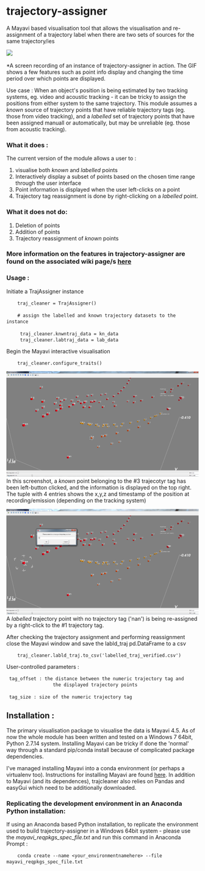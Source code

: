 # trajectory-assigner
A Mayavi based visualisation tool that allows the visualisation and re-assignment of a trajectory label when there are two
sets of sources for the same trajectory/ies

![](mayavi/screen_recording_features.gif)

*A screen recording of an instance of trajectory-assigner in action. The GIF shows a few features such as point info display and changing the time period over which points are displayed. 

Use case :
When an object's position is being estimated by two tracking systems, eg. video and acoustic tracking - it can be tricky to assign the positions from either system to the same trajectory. This module assumes a *known* source of trajectory points that have reliable trajectory tags (eg. those from video tracking), and a *labelled* set of trajectory points that have been assigned manuall or automatically, but may be unreliable (eg. those from acoustic tracking). 

### What it does : 
The current version of the module allows a user to :
1) visualise both *known* and *labelled* points
2) Interactively display a subset of points based on the chosen time range through the user interface
3) Point information is displayed when the user left-clicks on a point
4) Trajectory tag reassignment is done by right-clicking on a *labelled* point. 

### What it does not do:
1) Deletion of points
2) Addition of points
3) Trajectory reassignment of *known* points 


### More information on the features in trajectory-assigner are found on the associated wiki page/s [here](https://github.com/thejasvibr/trajectory-assigner/wiki)


### Usage : 
Initiate a TrajAssigner instance 
        
        traj_cleaner = TrajAssigner()
        
        # assign the labelled and known trajectory datasets to the instance 
        
         traj_cleaner.knwntraj_data = kn_data
         traj_cleaner.labtraj_data = lab_data
         
Begin the Mayavi interactive visualisation
        
        traj_cleaner.configure_traits()
        
 ![](mayavi/screenshot1_trajcleaner.PNG)
In this screenshot, a *known* point belonging to the #3 trajecotyr tag has been left-button clicked, and the information 
is displayed on the top right. The tuple with 4 entries shows the x,y,z and timestamp of the position 
at recording/emission (depending on the tracking system)

 ![](mayavi/screenshot2_trajcleaner.PNG)
 A *labelled* trajectory point with no trajectory tag ('nan') is being re-assigned by a right-click to the #1 trajectory tag.
 
After checking the trajectory assignment and performing reassignment close the
Mayavi window and save the labld_traj pd.DataFrame to a csv 
        
        traj_cleaner.labld_traj.to_csv('labelled_traj_verified.csv')
        
User-controlled parameters :
        
     tag_offset : the distance between the numeric trajectory tag and 
                     the displayed trajectory points
        
     tag_size : size of the numeric trajectory tag

## Installation : 
The primary visualisation package to visualise the data is Mayavi 4.5. As of now the whole module has been written and tested on a Windows 7 64bit, Python 2.7.14 system. Installing Mayavi can be tricky if done the 'normal' way through a standard pip/conda install because of complicated package dependencies.

I've managed installing Mayavi into a conda environment (or perhaps a virtualenv too). Instructions for installing Mayavi are found [here](http://docs.enthought.com/mayavi/mayavi/installation.html). In addition to Mayavi (and its dependences), trajcleaner also relies on Pandas and easyGui which need to be additionally downloaded. 

### Replicating the development environment in an Anaconda Python installation: 
If using an Anaconda based Python installation, to replicate the environment used to build trajectory-assigner in a Windows 64bit system - please use the *mayavi_reqpkgs_spec_file.txt* and run this command in Anaconda Prompt : 
 
        conda create --name <your_environmentnamehere> --file mayavi_reqpkgs_spec_file.txt
 
